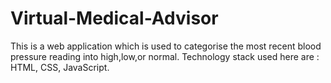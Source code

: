# Virtual-Medical-Advisor
This is a web application which is used to categorise the most recent blood pressure reading into high,low,or normal.
Technology stack used here are : HTML, CSS, JavaScript.
